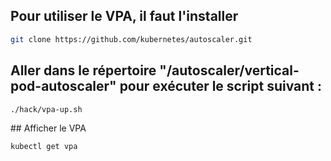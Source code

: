 ## Pour utiliser le VPA, il faut l'installer

```bash 
git clone https://github.com/kubernetes/autoscaler.git
```

## Aller dans le répertoire "/autoscaler/vertical-pod-autoscaler" pour exécuter le script suivant :

```bash 
./hack/vpa-up.sh
```

## Afficher le VPA

```bash
kubectl get vpa
```